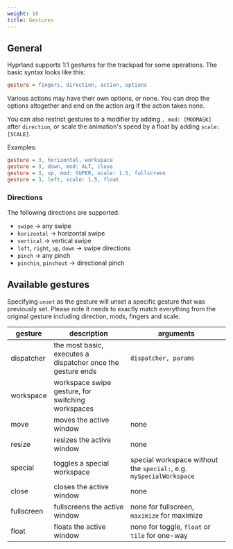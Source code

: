 ```yaml
---
weight: 10
title: Gestures
---
```


## General

Hyprland supports 1:1 gestures for the trackpad for some operations. The basic syntax looks like this:

```ini
gesture = fingers, direction, action, options
```

Various actions may have their own options, or none. You can drop the options altogether and end
on the action arg if the action takes none.

You can also restrict gestures to a modifier by adding `, mod: [MODMASK]` after `direction`,
or scale the animation's speed by a float by adding `scale: [SCALE]`.

Examples:

```ini
gesture = 3, horizontal, workspace
gesture = 3, down, mod: ALT, close
gesture = 3, up, mod: SUPER, scale: 1.5, fullscreen
gesture = 3, left, scale: 1.5, float
```

### Directions

The following directions are supported:
- `swipe` -> any swipe
- `horizontal` -> horizontal swipe
- `vertical` -> vertical swipe
- `left`, `right`, `up`, `down` -> swipe directions
- `pinch` -> any pinch
- `pinchin`, `pinchout` -> directional pinch 

## Available gestures

Specifying `unset` as the gesture will unset a specific gesture that was previously set. Please note it needs to exactly match everything
from the original gesture including direction, mods, fingers and scale.

| gesture | description | arguments |
| -- | -- | -- |
| dispatcher | the most basic, executes a dispatcher once the gesture ends | `dispatcher, params` |
| workspace | workspace swipe gesture, for switching workspaces |
| move | moves the active window | none |
| resize | resizes the active window | none |
| special | toggles a special workspace | special workspace without the `special:`, e.g. `mySpecialWorkspace` |
| close | closes the active window | none |
| fullscreen | fullscreens the active window | none for fullscreen, `maximize` for maximize |
| float | floats the active window | none for toggle, `float` or `tile` for one-way | 

